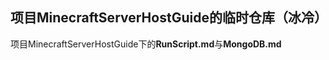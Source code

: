 ## 项目MinecraftServerHostGuide的临时仓库（冰冷）
 项目MinecraftServerHostGuide下的**RunScript.md**与**MongoDB.md**
